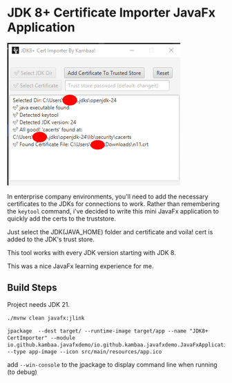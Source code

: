 # JDK 8+ Certificate Importer JavaFx Application

![ss.png](ss.png)

In enterprise company environments, you'll need to add the necessary certificates to the JDKs for connections to work.
Rather than remembering the `keytool` command, i've decided to write this mini JavaFx application to quickly add the certs to the truststore.

Just select the JDK(JAVA_HOME) folder and certificate and voila! cert is added to the JDK's trust store.

This tool works with every JDK version starting with JDK 8.

This was a nice JavaFx learning experience for me.

## Build Steps

Project needs JDK 21.

```
./mvnw clean javafx:jlink
```

```
jpackage  --dest target/ --runtime-image target/app --name "JDK8+ CertImporter" --module io.github.kambaa.javafxdemo/io.github.kambaa.javafxdemo.JavaFxApplication --type app-image --icon src/main/resources/app.ico 
```

add `--win-console` to the jpackage to display command line when running (to debug)
